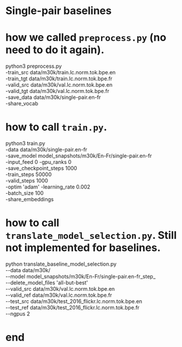 # Single-pair baselines

# how we called `preprocess.py` (no need to do it again).
python3 preprocess.py \
    -train_src data/m30k/train.lc.norm.tok.bpe.en \
    -train_tgt data/m30k/train.lc.norm.tok.bpe.fr \
    -valid_src data/m30k/val.lc.norm.tok.bpe.en \
    -valid_tgt data/m30k/val.lc.norm.tok.bpe.fr \
    -save_data data/m30k/single-pair.en-fr \
    -share_vocab

# how to call `train.py`.
python3 train.py \
    -data data/m30k/single-pair.en-fr \
    -save_model model_snapshots/m30k/En-Fr/single-pair.en-fr \
    -input_feed 0 -gpu_ranks 0 \
    -save_checkpoint_steps 1000 \
    -train_steps 50000 \
    -valid_steps 1000 \
    -optim 'adam' -learning_rate 0.002 \
    -batch_size 100 \
    -share_embeddings

# how to call `translate_model_selection.py`. Still not implemented for baselines.
python translate_baseline_model_selection.py \
    --data data/m30k/ \
    --model model_snapshots/m30k/En-Fr/single-pair.en-fr_step_ \
    --delete_model_files 'all-but-best' \
    --valid_src data/m30k/val.lc.norm.tok.bpe.en \
    --valid_ref data/m30k/val.lc.norm.tok.bpe.fr \
    --test_src data/m30k/test_2016_flickr.lc.norm.tok.bpe.en \
    --test_ref data/m30k/test_2016_flickr.lc.norm.tok.bpe.fr \
    --ngpus 2

# end

